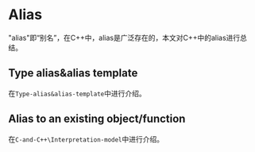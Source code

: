 # Alias

"alias"即“别名”，在C++中，alias是广泛存在的，本文对C++中的alias进行总结。

## Type alias&alias template 

在`Type-alias&alias-template`中进行介绍。

## Alias to an existing object/function

在`C-and-C++\Interpretation-model`中进行介绍。

